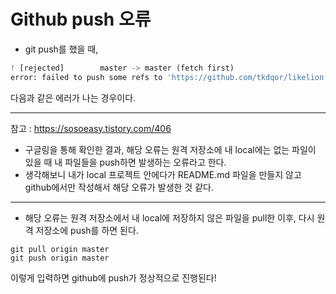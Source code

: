 # Github push 오류
- git push를 했을 때, 
```python 
! [rejected]        master -> master (fetch first)
error: failed to push some refs to 'https://github.com/tkdqor/likelion'
```
다음과 같은 에러가 나는 경우이다.

* * *

참고 : https://sosoeasy.tistory.com/406
- 구글링을 통해 확인한 결과, 해당 오류는 원격 저장소에 내 local에는 없는 파일이 있을 때 내 파일들을 push하면 발생하는 오류라고 한다.
- 생각해보니 내가 local 프로젝트 안에다가 README.md 파일을 만들지 않고 github에서만 작성해서 해당 오류가 발생한 것 같다.

* * *
- 해당 오류는 원격 저장소에서 내 local에 저장하지 않은 파일을 pull한 이후, 다시 원격 저장소에 push를 하면 된다.
```
git pull origin master
git push origin master
```
이렇게 입력하면 github에 push가 정상적으로 진행된다!
